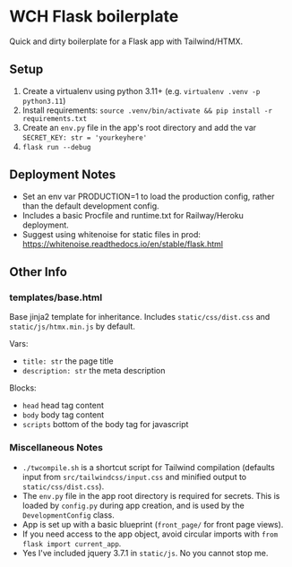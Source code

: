 # WCH Flask boilerplate

Quick and dirty boilerplate for a Flask app with Tailwind/HTMX.

## Setup
1. Create a virtualenv using python 3.11+ (e.g. `virtualenv .venv -p python3.11`)
2. Install requirements: `source .venv/bin/activate && pip install -r requirements.txt`
3. Create an `env.py` file in the app's root directory and add the var `SECRET_KEY: str = 'yourkeyhere'`
4. `flask run --debug`

## Deployment Notes
- Set an env var PRODUCTION=1 to load the production config, rather than the default development config.
- Includes a basic Procfile and runtime.txt for Railway/Heroku deployment.
- Suggest using whitenoise for static files in prod: https://whitenoise.readthedocs.io/en/stable/flask.html

## Other Info
### templates/base.html
Base jinja2 template for inheritance. Includes `static/css/dist.css` and `static/js/htmx.min.js` by default.

Vars:
- `title: str` the page title
- `description: str` the meta description

Blocks:
- `head` head tag content
- `body` body tag content
- `scripts` bottom of the body tag for javascript

### Miscellaneous Notes
- `./twcompile.sh` is a shortcut script for Tailwind compilation (defaults input from `src/tailwindcss/input.css` and minified output to `static/css/dist.css`).
- The `env.py` file in the app root directory is required for secrets. This is loaded by `config.py` during app creation, and is used by the `DevelopmentConfig` class.
- App is set up with a basic blueprint (`front_page/` for front page views).
- If you need access to the app object, avoid circular imports with `from flask import current_app`.
- Yes I've included jquery 3.7.1 in `static/js`. No you cannot stop me.
